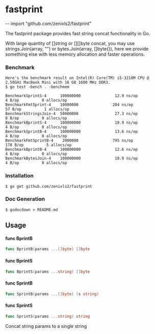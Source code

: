 # fastprint
--
    import "github.com/zenixls2/fastprint"

The fastprint package provides fast string concat functionality in Go.

With large quantity of []string or [][]byte concat, you may use
strings.Join(array, "") or bytes.Join(array, []byte{}), here we provide
something else with less memory allocation and faster operations.

### Benchmark

    Here's the benchmark result on Intel(R) Core(TM) i5-3210M CPU @ 2.50GHz MacBook Mini with 16 GB 1600 MHz DDR3.
    $ go test -bench . -benchmem

    BenchmarkSprintS-4      100000000               12.9 ns/op             4 B/op          0 allocs/op
    BenchmarkFmtSprint-4    10000000               204 ns/op              57 B/op          1 allocs/op
    BenchmarkStringsJoin-4  50000000                27.3 ns/op             8 B/op          0 allocs/op
    BenchmarkBprintS-4      100000000               10.9 ns/op             4 B/op          0 allocs/op
    BenchmarkSprintB-4      100000000               13.6 ns/op             4 B/op          0 allocs/op
    BenchmarkFmtSprintB-4    2000000               795 ns/op             178 B/op          5 allocs/op
    BenchmarkBprintB-4      100000000               12.6 ns/op             4 B/op          0 allocs/op
    BenchmarkBytesJoin-4    100000000               18.9 ns/op             4 B/op          0 allocs/op

### Installation

    $ go get github.com/zenixls2/fastprint

### Doc Generation

    $ godocdown > README.md

## Usage

#### func  BprintB

```go
func BprintB(params ...[]byte) []byte
```

#### func  BprintS

```go
func BprintS(params ...string) []byte
```

#### func  SprintB

```go
func SprintB(params ...[]byte) (s string)
```

#### func  SprintS

```go
func SprintS(params ...string) string
```
Concat string params to a single string
